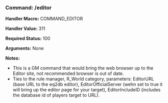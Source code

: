 ### Command: /editor

**Handler Macro:** COMMAND_EDITOR

**Handler Value:** 311

**Required Status:** 100

**Arguments:**
None

**Notes:**
- This is a GM command that would bring the web browser up to the Editor site, not recommended browser is out of date.
- Ties to the rule manager, R_World category, parameters: EditorURL (base URL to the eq2db editor), EditorOfficialServer (wehn set to true it will bring up the editor page for your target), EditorIncludeID (includes the database id of players target to URL).